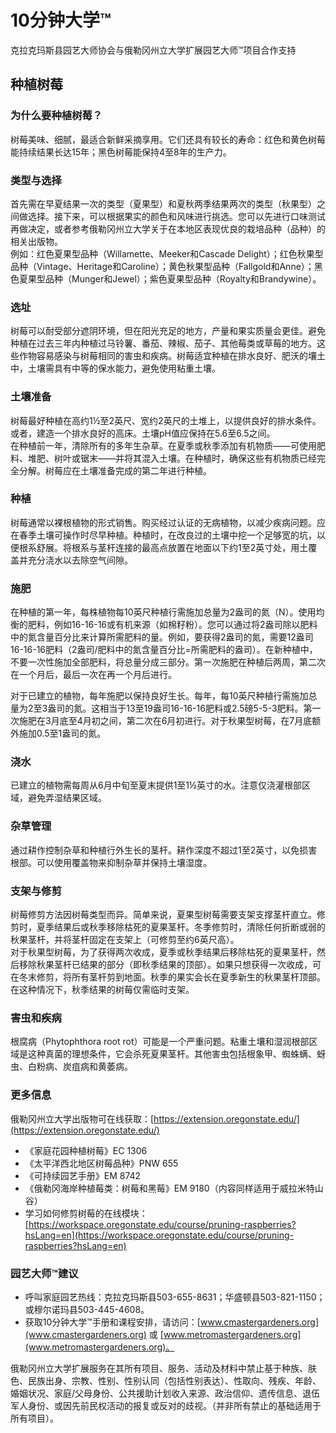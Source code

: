 # 10分钟大学™  
克拉克玛斯县园艺大师协会与俄勒冈州立大学扩展园艺大师™项目合作支持  

## 种植树莓  

### 为什么要种植树莓？  
树莓美味、细腻，最适合新鲜采摘享用。它们还具有较长的寿命：红色和黄色树莓能持续结果长达15年；黑色树莓能保持4至8年的生产力。  

### 类型与选择  
首先需在早夏结果一次的类型（夏果型）和夏秋两季结果两次的类型（秋果型）之间做选择。接下来，可以根据果实的颜色和风味进行挑选。您可以先进行口味测试再做决定，或者参考俄勒冈州立大学关于在本地区表现优良的栽培品种（品种）的相关出版物。  
例如：红色夏果型品种（Willamette、Meeker和Cascade Delight）；红色秋果型品种（Vintage、Heritage和Caroline）；黄色秋果型品种（Fallgold和Anne）；黑色夏果型品种（Munger和Jewel）；紫色夏果型品种（Royalty和Brandywine）。  

### 选址  
树莓可以耐受部分遮阴环境，但在阳光充足的地方，产量和果实质量会更佳。避免种植在过去三年内种植过马铃薯、番茄、辣椒、茄子、其他莓类或草莓的地方。这些作物容易感染与树莓相同的害虫和疾病。树莓适宜种植在排水良好、肥沃的壤土中，土壤需具有中等的保水能力，避免使用粘重土壤。  

### 土壤准备  
树莓最好种植在高约1½至2英尺、宽约2英尺的土堆上，以提供良好的排水条件。或者，建造一个排水良好的高床。土壤pH值应保持在5.6至6.5之间。  
在种植前一年，清除所有的多年生杂草。在夏季或秋季添加有机物质——可使用肥料、堆肥、树叶或锯末——并将其混入土壤。在种植时，确保这些有机物质已经完全分解。树莓应在土壤准备完成的第二年进行种植。  

### 种植  
树莓通常以裸根植物的形式销售。购买经过认证的无病植物，以减少疾病问题。应在春季土壤可操作时尽早种植。种植时，在改良过的土壤中挖一个足够宽的坑，以便根系舒展。将根系与茎杆连接的最高点放置在地面以下约1至2英寸处，用土覆盖并充分浇水以去除空气间隙。  

### 施肥  
在种植的第一年，每株植物每10英尺种植行需施加总量为2盎司的氮（N）。使用均衡的肥料，例如16-16-16或有机来源（如棉籽粉）。您可以通过将2盎司除以肥料中的氮含量百分比来计算所需肥料的量。例如，要获得2盎司的氮，需要12盎司16-16-16肥料（2盎司/肥料中的氮含量百分比=所需肥料的盎司）。在新种植中，不要一次性施加全部肥料，将总量分成三部分。第一次施肥在种植后两周，第二次在一个月后，最后一次在再一个月后进行。  

对于已建立的植物，每年施肥以保持良好生长。每年，每10英尺种植行需施加总量为2至3盎司的氮。这相当于13至19盎司16-16-16肥料或2.5磅5-5-3肥料。第一次施肥在3月底至4月初之间，第二次在6月初进行。对于秋果型树莓，在7月底额外施加0.5至1盎司的氮。  

### 浇水  
已建立的植物需每周从6月中旬至夏末提供1至1½英寸的水。注意仅浇灌根部区域，避免弄湿结果区域。  

### 杂草管理  
通过耕作控制杂草和种植行外生长的茎杆。耕作深度不超过1至2英寸，以免损害根部。可以使用覆盖物来抑制杂草并保持土壤湿度。  

### 支架与修剪  
树莓修剪方法因树莓类型而异。简单来说，夏果型树莓需要支架支撑茎杆直立。修剪时，夏季结果后或秋季移除枯死的夏果茎杆。冬季修剪时，清除任何折断或弱的秋果茎杆，并将茎杆固定在支架上（可修剪至约6英尺高）。  
对于秋果型树莓，为了获得两次收成，夏季或秋季结果后移除枯死的夏果茎杆，然后移除秋果茎杆已结果的部分（即秋季结果的顶部）。如果只想获得一次收成，可在冬末修剪，将所有茎杆剪到地面。秋季的果实会长在夏季新生的秋果茎杆顶部。在这种情况下，秋季结果的树莓仅需临时支架。  

### 害虫和疾病  
根腐病（Phytophthora root rot）可能是一个严重问题。粘重土壤和湿润根部区域是这种真菌的理想条件，它会杀死夏果茎杆。其他害虫包括根象甲、蜘蛛螨、蚜虫、白粉病、炭疽病和黄萎病。  

### 更多信息  
俄勒冈州立大学出版物可在线获取：[https://extension.oregonstate.edu/](https://extension.oregonstate.edu/)  
- 《家庭花园种植树莓》EC 1306  
- 《太平洋西北地区树莓品种》PNW 655  
- 《可持续园艺手册》EM 8742  
- 《俄勒冈海岸种植莓类：树莓和黑莓》EM 9180（内容同样适用于威拉米特山谷）  
- 学习如何修剪树莓的在线模块：[https://workspace.oregonstate.edu/course/pruning-raspberries?hsLang=en](https://workspace.oregonstate.edu/course/pruning-raspberries?hsLang=en)  

### 园艺大师™建议  
- 呼叫家庭园艺热线：克拉克玛斯县503-655-8631；华盛顿县503-821-1150；或穆尔诺玛县503-445-4608。  
- 获取10分钟大学™手册和课程安排，请访问：[www.cmastergardeners.org](www.cmastergardeners.org) 或 [www.metromastergardeners.org](www.metromastergardeners.org)。  

俄勒冈州立大学扩展服务在其所有项目、服务、活动及材料中禁止基于种族、肤色、民族出身、宗教、性别、性别认同（包括性别表达）、性取向、残疾、年龄、婚姻状况、家庭/父母身份、公共援助计划收入来源、政治信仰、遗传信息、退伍军人身份、或因先前民权活动的报复或反对的歧视。（并非所有禁止的基础适用于所有项目）。